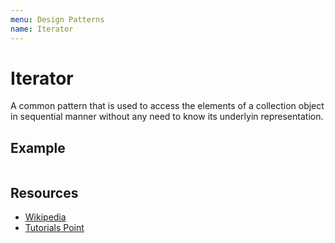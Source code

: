 ```yaml
---
menu: Design Patterns
name: Iterator
---
```


# Iterator

A common pattern that is used to access the elements of a collection object in sequential manner without any need to know its underlyin representation.

## Example

```typescript
```

## Resources

- [Wikipedia](https://en.wikipedia.org/wiki/Iterator_pattern)
- [Tutorials Point](https://www.tutorialspoint.com/design_pattern/iterator_pattern.htm)
